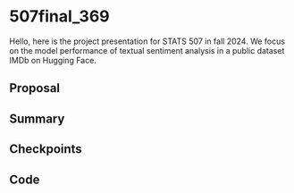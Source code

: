 # 507final_369

Hello, here is the project presentation for STATS 507 in fall 2024. We focus on the model performance of textual sentiment analysis in a public dataset IMDb on Hugging Face. 

## Proposal

## Summary

## Checkpoints

## Code



